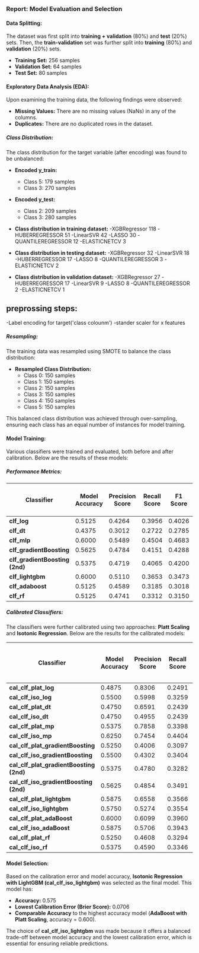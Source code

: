 ### Report: Model Evaluation and Selection

#### Data Splitting:
The dataset was first split into **training + validation** (80%) and **test** (20%) sets. Then, the **train-validation** set was further split into **training** (80%) and **validation** (20%) sets. 

- **Training Set:** 256 samples
- **Validation Set:** 64 samples
- **Test Set:** 80 samples

#### Exploratory Data Analysis (EDA):
Upon examining the training data, the following findings were observed:

- **Missing Values:** There are no missing values (NaNs) in any of the columns.
- **Duplicates:** There are no duplicated rows in the dataset.
  
##### Class Distribution:
The class distribution for the target variable (after encoding) was found to be unbalanced:

- **Encoded y_train:**  
    - Class 5: 179 samples  
    - Class 3: 270 samples

- **Encoded y_test:**  
    - Class 2: 209 samples  
    - Class 3: 280 samples 

- **Class distribution in training dataset:**
  -XGBRegressor         118
  -HUBERREGRESSOR        51
  -LinearSVR             42
  -LASSO                 30
  -QUANTILEREGRESSOR     12
  -ELASTICNETCV           3

- **Class distribution in testing dataset:**
  -XGBRegressor         32
  -LinearSVR            18
  -HUBERREGRESSOR       17
  -LASSO                 8
  -QUANTILEREGRESSOR     3
  -ELASTICNETCV          2

- **Class distribution in validation dataset:**
  -XGBRegressor         27
  -HUBERREGRESSOR       17
  -LinearSVR             9
  -LASSO                 8
  -QUANTILEREGRESSOR     2
  -ELASTICNETCV          1

 
## **preprossing steps:**
  -Label encoding for target('class colounm')
  -stander scaler for x features 

##### Resampling:
The training data was resampled using SMOTE to balance the class distribution:
- **Resampled Class Distribution:**
  - Class 0: 150 samples  
  - Class 1: 150 samples  
  - Class 2: 150 samples  
  - Class 3: 150 samples  
  - Class 4: 150 samples  
  - Class 5: 150 samples  

This balanced class distribution was achieved through over-sampling, ensuring each class has an equal number of instances for model training.

#### Model Training:
Various classifiers were trained and evaluated, both before and after calibration. Below are the results of these models:

##### Performance Metrics:

| Classifier          | Model Accuracy | Precision Score  | Recall Score   | F1 Score        | Macro-average ROC AUC |
|---------------------|-----------------|------------------|----------------|------------------|-----------------------|
| **clf_log**          | 0.5125          | 0.4264           | 0.3956         | 0.4026           | 0.7942                |
| **clf_dt**           | 0.4375          | 0.3012           | 0.2722         | 0.2785           | 0.6625                |
| **clf_mlp**          | 0.6000          | 0.5489           | 0.4504         | 0.4683           | 0.8221                |
| **clf_gradientBoosting** | 0.5625      | 0.4784           | 0.4151         | 0.4288           | 0.8161                |
| **clf_gradientBoosting (2nd)** | 0.5375 | 0.4719         | 0.4065         | 0.4200           | 0.7640                |
| **clf_lightgbm**     | 0.6000          | 0.5110           | 0.3653         | 0.3473           | 0.8229                |
| **clf_adaboost**     | 0.5125          | 0.4589           | 0.3185         | 0.3018           | 0.8230                |
| **clf_rf**           | 0.5125          | 0.4741           | 0.3312         | 0.3150           | 0.8468                |


##### Calibrated Classifiers:
The classifiers were further calibrated using two approaches: **Platt Scaling** and **Isotonic Regression**. Below are the results for the calibrated models:

| Classifier                          | Model Accuracy | Precision Score | Recall Score | F1 Score | Macro-average ROC AUC | Average Calibration Error (Brier Score) |
|-------------------------------------|----------------|-----------------|--------------|----------|-----------------------|-----------------------------------------|
| **cal_clf_plat_log**                | 0.4875         | 0.8306          | 0.2491       | 0.1952   | 0.7626                | 0.1141                                  |
| **cal_clf_iso_log**                 | 0.5500         | 0.5998          | 0.3259       | 0.2958   | 0.7857                | 0.1158                                  |
| **cal_clf_plat_dt**                 | 0.4750         | 0.6591          | 0.2439       | 0.1915   | 0.6536                | 0.1349                                  |
| **cal_clf_iso_dt**                  | 0.4750         | 0.4955          | 0.2439       | 0.1940   | 0.6555                | 0.1267                                  |
| **cal_clf_plat_mp**                 | 0.5375         | 0.7858          | 0.3398       | 0.2899   | 0.8031                | 0.1144                                  |
| **cal_clf_iso_mp**                  | 0.6250         | 0.7454          | 0.4404       | 0.4448   | 0.7946                | 0.1142                                  |
| **cal_clf_plat_gradientBoosting**   | 0.5250         | 0.4006          | 0.3097       | 0.2610   | 0.7755                | 0.1217                                  |
| **cal_clf_iso_gradientBoosting**    | 0.5500         | 0.4302          | 0.3404       | 0.2914   | 0.8374                | 0.0884                                  |
| **cal_clf_plat_gradientBoosting (2nd)** | 0.5375      | 0.4780          | 0.3282       | 0.2901   | 0.8090                | 0.1128                                  |
| **cal_clf_iso_gradientBoosting (2nd)** | 0.5625      | 0.4854          | 0.3491       | 0.3148   | 0.7651                | 0.0713                                  |
| **cal_clf_plat_lightgbm**           | 0.5875         | 0.6558          | 0.3566       | 0.3293   | 0.7714                | 0.1143                                  |
| **cal_clf_iso_lightgbm**            | 0.5750         | 0.5274          | 0.3554       | 0.3355   | 0.7149                | 0.0706                                  |
| **cal_clf_plat_adaBoost**           | 0.6000         | 0.6099          | 0.3960       | 0.3505   | 0.7906                | 0.1126                                  |
| **cal_clf_iso_adaBoost**            | 0.5875         | 0.5706          | 0.3943       | 0.3600   | 0.8055                | 0.1178                                  |
| **cal_clf_plat_rf**                 | 0.5250         | 0.4608          | 0.3294       | 0.2873   | 0.8540                | 0.0989                                  |
| **cal_clf_iso_rf**                  | 0.5375         | 0.4590          | 0.3346       | 0.2956   | 0.8028                | 0.0890                                  |

#### Model Selection:
Based on the calibration error and model accuracy, **Isotonic Regression with LightGBM (cal_clf_iso_lightgbm)** was selected as the final model. This model has:
- **Accuracy:** 0.575
- **Lowest Calibration Error (Brier Score):** 0.0706
- **Comparable Accuracy** to the highest accuracy model (**AdaBoost with Platt Scaling**, accuracy = 0.600).

The choice of **cal_clf_iso_lightgbm** was made because it offers a balanced trade-off between model accuracy and the lowest calibration error, which is essential for ensuring reliable predictions.
